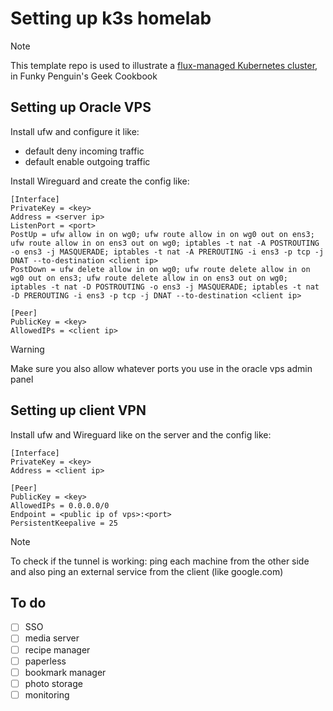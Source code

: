 # Setting up k3s homelab

> [!NOTE]
> This template repo is used to illustrate a [flux-managed Kubernetes cluster](http://localhost:8123/kubernetes/deployment/flux/), in Funky Penguin's Geek Cookbook

## Setting up Oracle VPS

Install ufw and configure it like:

- default deny incoming traffic
- default enable outgoing traffic

Install Wireguard and create the config like:

```config
[Interface]
PrivateKey = <key>
Address = <server ip>
ListenPort = <port>
PostUp = ufw allow in on wg0; ufw route allow in on wg0 out on ens3; ufw route allow in on ens3 out on wg0; iptables -t nat -A POSTROUTING -o ens3 -j MASQUERADE; iptables -t nat -A PREROUTING -i ens3 -p tcp -j DNAT --to-destination <client ip>
PostDown = ufw delete allow in on wg0; ufw route delete allow in on wg0 out on ens3; ufw route delete allow in on ens3 out on wg0; iptables -t nat -D POSTROUTING -o ens3 -j MASQUERADE; iptables -t nat -D PREROUTING -i ens3 -p tcp -j DNAT --to-destination <client ip>

[Peer]
PublicKey = <key>
AllowedIPs = <client ip>
```

> [!WARNING]
> Make sure you also allow whatever ports you use in the oracle vps admin panel

## Setting up client VPN

Install ufw and Wireguard like on the server and the config like:

```config
[Interface]
PrivateKey = <key>
Address = <client ip>

[Peer]
PublicKey = <key>
AllowedIPs = 0.0.0.0/0
Endpoint = <public ip of vps>:<port>
PersistentKeepalive = 25
```

> [!NOTE]
> To check if the tunnel is working: ping each machine from the other side and
also ping an external service from the client (like google.com)

## To do

- [ ] SSO
- [ ] media server
- [ ] recipe manager
- [ ] paperless
- [ ] bookmark manager
- [ ] photo storage
- [ ] monitoring
